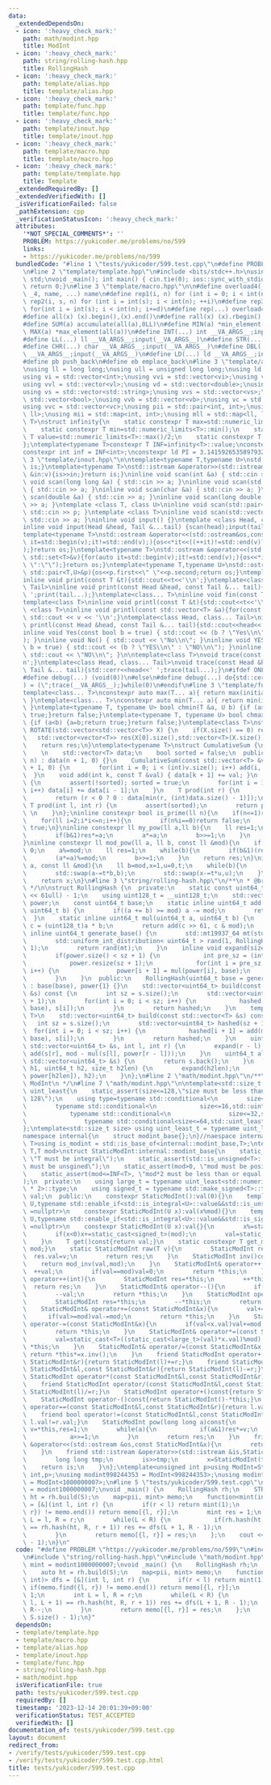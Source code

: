 ```yaml
---
data:
  _extendedDependsOn:
  - icon: ':heavy_check_mark:'
    path: math/modint.hpp
    title: ModInt
  - icon: ':heavy_check_mark:'
    path: string/rolling-hash.hpp
    title: RollingHash
  - icon: ':heavy_check_mark:'
    path: template/alias.hpp
    title: template/alias.hpp
  - icon: ':heavy_check_mark:'
    path: template/func.hpp
    title: template/func.hpp
  - icon: ':heavy_check_mark:'
    path: template/inout.hpp
    title: template/inout.hpp
  - icon: ':heavy_check_mark:'
    path: template/macro.hpp
    title: template/macro.hpp
  - icon: ':heavy_check_mark:'
    path: template/template.hpp
    title: Template
  _extendedRequiredBy: []
  _extendedVerifiedWith: []
  _isVerificationFailed: false
  _pathExtension: cpp
  _verificationStatusIcon: ':heavy_check_mark:'
  attributes:
    '*NOT_SPECIAL_COMMENTS*': ''
    PROBLEM: https://yukicoder.me/problems/no/599
    links:
    - https://yukicoder.me/problems/no/599
  bundledCode: "#line 1 \"tests/yukicoder/599.test.cpp\"\n#define PROBLEM \"https://yukicoder.me/problems/no/599\"\
    \n#line 2 \"template/template.hpp\"\n#include <bits/stdc++.h>\nusing namespace\
    \ std;\nvoid _main(); int main() { cin.tie(0); ios::sync_with_stdio(false); _main();\
    \ return 0;}\n#line 3 \"template/macro.hpp\"\n\n#define overload4(_1, _2, _3,\
    \ _4, name, ...) name\n#define rep1(i, n) for (int i = 0; i < int(n); ++i)\n#define\
    \ rep2(i, s, n) for (int i = int(s); i < int(n); ++i)\n#define rep3(i, s, n, d)\
    \ for(int i = int(s); i < int(n); i+=d)\n#define rep(...) overload4(__VA_ARGS__,rep3,rep2,rep1)(__VA_ARGS__)\n\
    #define all(x) (x).begin(),(x).end()\n#define rall(x) (x).rbegin(),(x).rend()\n\
    #define SUM(a) accumulate(all(a),0LL)\n#define MIN(a) *min_element(all(a))\n#define\
    \ MAX(a) *max_element(all(a))\n#define INT(...) int __VA_ARGS__;input(__VA_ARGS__)\n\
    #define LL(...) ll __VA_ARGS__;input(__VA_ARGS__)\n#define STR(...) string __VA_ARGS__;input(__VA_ARGS__)\n\
    #define CHR(...) char __VA_ARGS__;input(__VA_ARGS__)\n#define DBL(...) double\
    \ __VA_ARGS__;input(__VA_ARGS__)\n#define LD(...) ld __VA_ARGS__;input(__VA_ARGS__)\n\
    #define pb push_back\n#define eb emplace_back\n#line 3 \"template/alias.hpp\"\n\
    \nusing ll = long long;\nusing ull = unsigned long long;\nusing ld = long double;\n\
    using vi = std::vector<int>;\nusing vvi = std::vector<vi>;\nusing vl = std::vector<ll>;\n\
    using vvl = std::vector<vl>;\nusing vd = std::vector<double>;\nusing vvd = std::vector<vd>;\n\
    using vs = std::vector<std::string>;\nusing vvs = std::vector<vs>;\nusing vb =\
    \ std::vector<bool>;\nusing vvb = std::vector<vb>;\nusing vc = std::vector<char>;\n\
    using vvc = std::vector<vc>;\nusing pii = std::pair<int, int>;\nusing pll = std::pair<ll,\
    \ ll>;\nusing mii = std::map<int, int>;\nusing mll = std::map<ll, ll>;\ntemplate<typename\
    \ T>\nstruct infinity{\n    static constexpr T max=std::numeric_limits<T>::max();\n\
    \    static constexpr T min=std::numeric_limits<T>::min();\n    static constexpr\
    \ T value=std::numeric_limits<T>::max()/2;\n    static constexpr T mvalue=std::numeric_limits<T>::min()/2;\n\
    };\ntemplate<typename T>constexpr T INF=infinity<T>::value;\nconstexpr ll infl=INF<ll>;\n\
    constexpr int inf = INF<int>;\nconstexpr ld PI = 3.1415926535897932384626;\n#line\
    \ 3 \"template/inout.hpp\"\n\ntemplate<typename T,typename U>\nstd::istream &operator>>(std::istream&is,std::pair<T,U>&p){is>>p.first>>p.second;return\
    \ is;}\ntemplate<typename T>\nstd::istream &operator>>(std::istream&is,std::vector<T>&v){for(T\
    \ &in:v){is>>in;}return is;}\ninline void scan(int &a) { std::cin >> a; }\ninline\
    \ void scan(long long &a) { std::cin >> a; }\ninline void scan(std::string &a)\
    \ { std::cin >> a; }\ninline void scan(char &a) { std::cin >> a; }\ninline void\
    \ scan(double &a) { std::cin >> a; }\ninline void scan(long double &a) { std::cin\
    \ >> a; }\ntemplate <class T, class U>\ninline void scan(std::pair<T, U> &p) {\
    \ std::cin >> p; }\ntemplate <class T>\ninline void scan(std::vector<T> &a) {\
    \ std::cin >> a; }\ninline void input() {}\ntemplate <class Head, class... Tail>\n\
    inline void input(Head &head, Tail &...tail) {scan(head);input(tail...);}\n\n\
    template<typename T>\nstd::ostream &operator<<(std::ostream&os,const std::vector<T>&v){for(auto\
    \ it=std::begin(v);it!=std::end(v);){os<<*it<<((++it)!=std::end(v)?\" \":\"\"\
    );}return os;}\ntemplate<typename T>\nstd::ostream &operator<<(std::ostream&os,const\
    \ std::set<T>&v){for(auto it=std::begin(v);it!=std::end(v);){os<<*it<<((++it)!=std::end(v)?\"\
    \ \":\"\");}return os;}\ntemplate<typename T,typename U>\nstd::ostream &operator<<(std::ostream&os,const\
    \ std::pair<T,U>&p){os<<p.first<<\" \"<<p.second;return os;}\ntemplate<class T>\n\
    inline void print(const T &t){std::cout<<t<<'\\n';}\ntemplate<class Head, class...\
    \ Tail>\ninline void print(const Head &head, const Tail &... tail){std::cout<<head<<'\
    \ ';print(tail...);}\ntemplate<class... T>\ninline void fin(const T &... a){print(a...);exit(0);}\n\
    template<class T>\ninline void printl(const T &t){std::cout<<t<<'\\n';}\ntemplate\
    \ <class T>\ninline void printl(const std::vector<T> &a){for(const auto &v : a)\
    \ std::cout << v << '\\n';}\ntemplate<class Head, class... Tail>\ninline void\
    \ printl(const Head &head, const Tail &... tail){std::cout<<head<<'\\n';printl(tail...);}\n\
    inline void Yes(const bool b = true) { std::cout << (b ? \"Yes\\n\" : \"No\\n\"\
    ); }\ninline void No() { std::cout << \"No\\n\"; }\ninline void YES(const bool\
    \ b = true) { std::cout << (b ? \"YES\\n\" : \"NO\\n\"); }\ninline void NO() {\
    \ std::cout << \"NO\\n\"; }\n\ntemplate<class T>\nvoid trace(const T &t){std::cerr<<t<<')'<<'\\\
    n';}\ntemplate<class Head, class... Tail>\nvoid trace(const Head &head, const\
    \ Tail &... tail){std::cerr<<head<<' ';trace(tail...);}\n#ifdef ONLINE_JUDGE\n\
    #define debug(...) (void(0))\n#else\n#define debug(...) do{std::cerr<<'('<<#__VA_ARGS__<<\"\
    ) = (\";trace(__VA_ARGS__);}while(0)\n#endif\n#line 3 \"template/func.hpp\"\n\n\
    template<class... T>\nconstexpr auto max(T... a){ return max(initializer_list<common_type_t<T...>>{a...});\
    \ }\ntemplate<class... T>\nconstexpr auto min(T... a){ return min(initializer_list<common_type_t<T...>>{a...});\
    \ }\ntemplate<typename T, typename U> bool chmin(T &a, U b) {if (a>b) {a=b;return\
    \ true;}return false;}\ntemplate<typename T, typename U> bool chmax(T &a, U b)\
    \ {if (a<b) {a=b;return true;}return false;}\ntemplate<class T>\nstd::vector<std::vector<T>>\
    \ ROTATE(std::vector<std::vector<T>> X) {\n    if(X.size() == 0) return X;\n \
    \   std::vector<vector<T>> res(X[0].size(),std::vector<T>(X.size()));\n    rep(i,X.size())rep(j,X[0].size())res[j][X.size()-i-1]=X[i][j];\n\
    \    return res;\n}\ntemplate<typename T>\nstruct CumulativeSum {\n  private:\
    \    \n    std::vector<T> data;\n    bool sorted = false;\n  public:\n    CumulativeSum(int\
    \ n) : data(n + 1, 0) {}\n    CumulativeSum(const std::vector<T> &v) : data(v.size()\
    \ + 1, 0) {\n        for(int i = 0; i < (int)v.size(); i++) add(i, v[i]);\n  \
    \  }\n    void add(int k, const T &val) { data[k + 1] += val; }\n    void build()\
    \ {\n        assert(!sorted); sorted = true;\n        for(int i = 1; i < (int)data.size();\
    \ i++) data[i] += data[i - 1];\n    }\n    T prod(int r) {\n        assert(sorted);\n\
    \        return (r < 0 ? 0 : data[min(r, (int)data.size() - 1)]);\n    }\n   \
    \ T prod(int l, int r) {\n        assert(sorted);\n        return prod(r) - prod(l);\
    \ \n    }\n};\ninline constexpr bool is_prime(ll n){\n    if(n<=1)return false;\n\
    \    for(ll i=2;i*i<=n;i++){\n        if(n%i==0)return false;\n    }\n    return\
    \ true;\n}\ninline constexpr ll my_pow(ll a,ll b){\n    ll res=1;\n    while(b){\n\
    \        if(b&1)res*=a;\n        a*=a;\n        b>>=1;\n    }\n    return res;\n\
    }\ninline constexpr ll mod_pow(ll a, ll b, const ll &mod){\n    if(mod==1)return\
    \ 0;\n    a%=mod;\n    ll res=1;\n    while(b){\n        if(b&1)(res*=a)%=mod;\n\
    \        (a*=a)%=mod;\n        b>>=1;\n    }\n    return res;\n}\ninline ll mod_inv(ll\
    \ a, const ll &mod){\n    ll b=mod,x=1,u=0,t;\n    while(b){\n        t=a/b;\n\
    \        std::swap(a-=t*b,b);\n        std::swap(x-=t*u,u);\n    }\n    if(x<0)x+=mod;\n\
    \    return x;\n}\n#line 3 \"string/rolling-hash.hpp\"\n/**\n * @brief RollingHash\n\
    \ */\n\nstruct RollingHash {\n  private:\n    static const uint64_t mod = (1ull\
    \ << 61ull) - 1;\n    using uint128_t = __uint128_t;\n    std::vector<uint64_t>\
    \ power;\n    const uint64_t base;\n    static inline uint64_t add(uint64_t a,\
    \ uint64_t b) {\n        if((a += b) >= mod) a -= mod;\n        return a;\n  \
    \  }\n    static inline uint64_t mul(uint64_t a, uint64_t b) {\n        uint128_t\
    \ c = (uint128_t)a * b;\n        return add(c >> 61, c & mod);\n    }\n    static\
    \ inline uint64_t generate_base() {\n        std::mt19937_64 mt(std::chrono::steady_clock::now().time_since_epoch().count());\n\
    \        std::uniform_int_distribution< uint64_t > rand(1, RollingHash::mod -\
    \ 1);\n        return rand(mt);\n    }\n    inline void expand(size_t sz) {\n\
    \        if(power.size() < sz + 1) {\n            int pre_sz = (int)power.size();\n\
    \            power.resize(sz + 1);\n            for(int i = pre_sz - 1; i < sz;\
    \ i++) {\n                power[i + 1] = mul(power[i], base);\n            }\n\
    \        }\n    }\n  public:\n    RollingHash(uint64_t base = generate_base())\
    \ : base(base), power{1} {}\n    std::vector<uint64_t> build(const std::string\
    \ &s) const {\n        int sz = s.size();\n        std::vector<uint64_t> hashed(sz\
    \ + 1);\n        for(int i = 0; i < sz; i++) {\n            hashed[i + 1] = add(mul(hashed[i],\
    \ base), s[i]);\n        }\n        return hashed;\n    }\n    template<typename\
    \ T>\n    std::vector<uint64_t> build(const std::vector<T> &s) const {\n     \
    \   int sz = s.size();\n        std::vector<uint64_t> hashed(sz + 1);\n      \
    \  for(int i = 0; i < sz; i++) {\n            hashed[i + 1] = add(mul(hashed[i],\
    \ base), s[i]);\n        }\n        return hashed;\n    }\n    uint64_t hash(const\
    \ std::vector<uint64_t> &s, int l, int r) {\n        expand(r - l);\n        return\
    \ add(s[r], mod - mul(s[l], power[r - l]));\n    }\n    uint64_t all_hash(const\
    \ std::vector<uint64_t> &s) {\n        return s.back();\n    }\n    uint64_t combine(uint64_t\
    \ h1, uint64_t h2, size_t h2len) {\n        expand(h2len);\n        return add(mul(h1,\
    \ power[h2len]), h2);\n    }\n};\n#line 2 \"math/modint.hpp\"\n/**\n * @brief\
    \ ModInt\n */\n#line 7 \"math/modint.hpp\"\n\ntemplate<std::size_t size>\nstruct\
    \ uint_least{\n    static_assert(size<=128,\"size must be less than or equal to\
    \ 128\");\n    using type=typename std::conditional<\n        size<=8,std::uint_least8_t,\n\
    \        typename std::conditional<\n            size<=16,std::uint_least16_t,\n\
    \            typename std::conditional<\n                size<=32,std::uint_least32_t,\n\
    \                typename std::conditional<size<=64,std::uint_least64_t,__uint128_t>::type>::type>::type>::type;\n\
    };\ntemplate<std::size_t size> using uint_least_t = typename uint_least<size>::type;\n\
    namespace internal{\n    struct modint_base{};\n}//naespace internal\ntemplate<typename\
    \ T>using is_modint = std::is_base_of<internal::modint_base,T>;\ntemplate<typename\
    \ T,T mod>\nstruct StaticModInt:internal::modint_base{\n    static_assert(std::is_integral<T>::value,\
    \ \"T must be integral\");\n    static_assert(std::is_unsigned<T>::value, \"T\
    \ must be unsgined\");\n    static_assert(mod>0, \"mod must be positive\");\n\
    \    static_assert(mod<=INF<T>, \"mod*2 must be less than or equal to T::max()\"\
    );\n  private:\n    using large_t = typename uint_least<std::numeric_limits<T>::digits\
    \ * 2>::type;\n    using signed_t = typename std::make_signed<T>::type;\n    T\
    \ val;\n  public:\n    constexpr StaticModInt():val(0){}\n    template<typename\
    \ U,typename std::enable_if<std::is_integral<U>::value&&std::is_unsigned<U>::value>::type*\
    \ =nullptr>\n    constexpr StaticModInt(U x):val(x%mod){}\n    template<typename\
    \ U,typename std::enable_if<std::is_integral<U>::value&&std::is_signed<U>::value>::type*\
    \ =nullptr>\n    constexpr StaticModInt(U x):val{}{\n        x%=static_cast<signed_t>(mod);\n\
    \        if(x<0)x+=static_cast<signed_t>(mod);\n        val=static_cast<T>(x);\n\
    \    }\n    T get()const{return val;}\n    static constexpr T get_mod(){return\
    \ mod;}\n    static StaticModInt raw(T v){\n        StaticModInt res;\n      \
    \  res.val=v;\n        return res;\n    }\n    StaticModInt inv()const{\n    \
    \    return mod_inv(val,mod);\n    }\n    StaticModInt& operator++(){\n      \
    \  ++val;\n        if(val==mod)val=0;\n        return *this;\n    }\n    StaticModInt\
    \ operator++(int){\n        StaticModInt res=*this;\n        ++*this;\n      \
    \  return res;\n    }\n    StaticModInt& operator--(){\n        if(val==0)val=mod;\n\
    \        --val;\n        return *this;\n    }\n    StaticModInt operator--(int){\n\
    \        StaticModInt res=*this;\n        --*this;\n        return res;\n    }\n\
    \    StaticModInt& operator+=(const StaticModInt&x){\n        val+=x.val;\n  \
    \      if(val>=mod)val-=mod;\n        return *this;\n    }\n    StaticModInt&\
    \ operator-=(const StaticModInt&x){\n        if(val<x.val)val+=mod;\n        val-=x.val;\n\
    \        return *this;\n    }\n    StaticModInt& operator*=(const StaticModInt&x){\n\
    \        val=static_cast<T>((static_cast<large_t>(val)*x.val)%mod);\n        return\
    \ *this;\n    }\n    StaticModInt& operator/=(const StaticModInt&x){\n       \
    \ return *this*=x.inv();\n    }\n    friend StaticModInt operator+(const StaticModInt&l,const\
    \ StaticModInt&r){return StaticModInt(l)+=r;}\n    friend StaticModInt operator-(const\
    \ StaticModInt&l,const StaticModInt&r){return StaticModInt(l)-=r;}\n    friend\
    \ StaticModInt operator*(const StaticModInt&l,const StaticModInt&r){return StaticModInt(l)*=r;}\n\
    \    friend StaticModInt operator/(const StaticModInt&l,const StaticModInt&r){return\
    \ StaticModInt(l)/=r;}\n    StaticModInt operator+()const{return StaticModInt(*this);}\n\
    \    StaticModInt operator-()const{return StaticModInt()-*this;}\n    friend bool\
    \ operator==(const StaticModInt&l,const StaticModInt&r){return l.val==r.val;}\n\
    \    friend bool operator!=(const StaticModInt&l,const StaticModInt&r){return\
    \ l.val!=r.val;}\n    StaticModInt pow(long long a)const{\n        StaticModInt\
    \ v=*this,res=1;\n        while(a){\n            if(a&1)res*=v;\n            v*=v;\n\
    \            a>>=1;\n        }\n        return res;\n    }\n    friend std::ostream\
    \ &operator<<(std::ostream &os,const StaticModInt&x){\n        return os<<x.val;\n\
    \    }\n    friend std::istream &operator>>(std::istream &is,StaticModInt&x){\n\
    \        long long tmp;\n        is>>tmp;\n        x=StaticModInt(tmp);\n    \
    \    return is;\n    }\n};\ntemplate<unsigned int p>using ModInt=StaticModInt<unsigned\
    \ int,p>;\nusing modint998244353 = ModInt<998244353>;\nusing modint1000000007\
    \ = ModInt<1000000007>;\n#line 5 \"tests/yukicoder/599.test.cpp\"\n\nusing mint\
    \ = modint1000000007;\nvoid _main() {\n    RollingHash rh;\n    STR(S);\n    auto\
    \ ht = rh.build(S);\n    map<pii, mint> memo;\n    function<mint(int, int)> dfs\
    \ = [&](int l, int r) {\n        if(r < l) return mint(1);\n        if(memo.find({l,\
    \ r}) != memo.end()) return memo[{l, r}];\n        mint res = 1;\n        int\
    \ L = l, R = r;\n        while(L < R) {\n            if(rh.hash(ht, l, L + 1)\
    \ == rh.hash(ht, R, r + 1)) res += dfs(L + 1, R - 1);\n            L++, R--;\n\
    \        }\n        return memo[{l, r}] = res;\n    };\n    cout << dfs(0, S.size()\
    \ - 1);\n}\n"
  code: "#define PROBLEM \"https://yukicoder.me/problems/no/599\"\n#include \"template/template.hpp\"\
    \n#include \"string/rolling-hash.hpp\"\n#include \"math/modint.hpp\"\n\nusing\
    \ mint = modint1000000007;\nvoid _main() {\n    RollingHash rh;\n    STR(S);\n\
    \    auto ht = rh.build(S);\n    map<pii, mint> memo;\n    function<mint(int,\
    \ int)> dfs = [&](int l, int r) {\n        if(r < l) return mint(1);\n       \
    \ if(memo.find({l, r}) != memo.end()) return memo[{l, r}];\n        mint res =\
    \ 1;\n        int L = l, R = r;\n        while(L < R) {\n            if(rh.hash(ht,\
    \ l, L + 1) == rh.hash(ht, R, r + 1)) res += dfs(L + 1, R - 1);\n            L++,\
    \ R--;\n        }\n        return memo[{l, r}] = res;\n    };\n    cout << dfs(0,\
    \ S.size() - 1);\n}"
  dependsOn:
  - template/template.hpp
  - template/macro.hpp
  - template/alias.hpp
  - template/inout.hpp
  - template/func.hpp
  - string/rolling-hash.hpp
  - math/modint.hpp
  isVerificationFile: true
  path: tests/yukicoder/599.test.cpp
  requiredBy: []
  timestamp: '2023-12-14 20:01:39+09:00'
  verificationStatus: TEST_ACCEPTED
  verifiedWith: []
documentation_of: tests/yukicoder/599.test.cpp
layout: document
redirect_from:
- /verify/tests/yukicoder/599.test.cpp
- /verify/tests/yukicoder/599.test.cpp.html
title: tests/yukicoder/599.test.cpp
---
```

